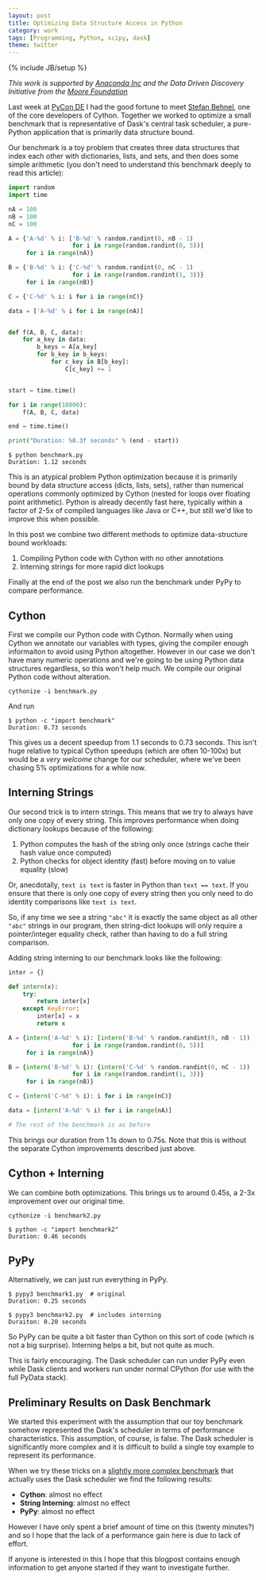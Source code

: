 ```yaml
---
layout: post
title: Optimizing Data Structure Access in Python
category: work
tags: [Programming, Python, scipy, dask]
theme: twitter
---
```


{% include JB/setup %}

*This work is supported by [Anaconda Inc](http://anaconda.com) and the Data
Driven Discovery Initiative from the [Moore Foundation](https://www.moore.org/)*

Last week at [PyCon DE](https://de.pycon.org/) I had the good fortune to meet
[Stefan Behnel](http://www.behnel.de/), one of the core developers of Cython.
Together we worked to optimize a small benchmark that is representative of
Dask's central task scheduler, a pure-Python application that is primarily data
structure bound.

Our benchmark is a toy problem that creates three data structures that index
each other with dictionaries, lists, and sets, and then does some simple
arithmetic (you don't need to understand this benchmark deeply to read this
article):

```python
import random
import time

nA = 100
nB = 100
nC = 100

A = {'A-%d' % i: ['B-%d' % random.randint(0, nB - 1)
                  for i in range(random.randint(0, 5))]
     for i in range(nA)}

B = {'B-%d' % i: {'C-%d' % random.randint(0, nC - 1)
                  for i in range(random.randint(1, 3))}
     for i in range(nB)}

C = {'C-%d' % i: i for i in range(nC)}

data = ['A-%d' % i for i in range(nA)]


def f(A, B, C, data):
    for a_key in data:
        b_keys = A[a_key]
        for b_key in b_keys:
            for c_key in B[b_key]:
                C[c_key] += 1


start = time.time()

for i in range(10000):
    f(A, B, C, data)

end = time.time()

print("Duration: %0.3f seconds" % (end - start))
```

```
$ python benchmark.py
Duration: 1.12 seconds
```

This is an atypical problem Python optimization because it is primarily bound
by data structure access (dicts, lists, sets), rather than numerical operations
commonly optimized by Cython (nested for loops over floating point arithmetic).
Python is already decently fast here, typically within a factor of 2-5x of
compiled languages like Java or C++, but still we'd like to improve this when
possible.

In this post we combine two different methods to optimize data-structure bound
workloads:

1.  Compiling Python code with Cython with no other annotations
2.  Interning strings for more rapid dict lookups

Finally at the end of the post we also run the benchmark under PyPy to compare
performance.


Cython
------

First we compile our Python code with Cython.  Normally when using Cython we
annotate our variables with types, giving the compiler enough informaiton
to avoid using Python altogether.  However in our case we don't have many
numeric operations and we're going to be using Python data structures
regardless, so this won't help much.  We compile our original Python code
without alteration.

    cythonize -i benchmark.py

And run

    $ python -c "import benchmark"
    Duration: 0.73 seconds

This gives us a decent speedup from 1.1 seconds to 0.73 seconds.  This isn't
huge relative to typical Cython speedups (which are often 10-100x) but would be
a *very welcome* change for our scheduler, where we've been chasing 5%
optimizations for a while now.


Interning Strings
-----------------

Our second trick is to intern strings.  This means that we try to always have
only one copy of every string.  This improves performance when doing dictionary
lookups because of the following:

1.  Python computes the hash of the string only once (strings cache their hash
    value once computed)
2.  Python checks for object identity (fast) before moving on to value equality
    (slow)

Or, anecdotally, `text is text` is faster in Python than `text == text`.  If
you ensure that there is only one copy of every string then you only need to do
identity comparisons like `text is text`.

So, if any time we see a string `"abc"` it is exactly the same object as all
other `"abc"` strings in our program, then string-dict lookups will only
require a pointer/integer equality check, rather than having to do a full
string comparison.

Adding string interning to our benchmark looks like the following:

```python
inter = {}

def intern(x):
    try:
        return inter[x]
    except KeyError:
        inter[x] = x
        return x

A = {intern('A-%d' % i): [intern('B-%d' % random.randint(0, nB - 1))
                  for i in range(random.randint(0, 5))]
     for i in range(nA)}

B = {intern('B-%d' % i): {intern('C-%d' % random.randint(0, nC - 1))
                  for i in range(random.randint(1, 3))}
     for i in range(nB)}

C = {intern('C-%d' % i): i for i in range(nC)}

data = [intern('A-%d' % i) for i in range(nA)]

# The rest of the benchmark is as before
```

This brings our duration from 1.1s down to 0.75s.  Note that this is without
the separate Cython improvements described just above.


Cython + Interning
------------------

We can combine both optimizations.  This brings us to around 0.45s, a 2-3x
improvement over our original time.

    cythonize -i benchmark2.py

    $ python -c "import benchmark2"
    Duration: 0.46 seconds

PyPy
----

Alternatively, we can just run everything in PyPy.

    $ pypy3 benchmark1.py  # original
    Duration: 0.25 seconds

    $ pypy3 benchmark2.py  # includes interning
    Duraiton: 0.20 seconds

So PyPy can be quite a bit faster than Cython on this sort of code (which is
not a big surprise).  Interning helps a bit, but not quite as much.

This is fairly encouraging.  The Dask scheduler can run under PyPy even while
Dask clients and workers run under normal CPython (for use with the full PyData
stack).

Preliminary Results on Dask Benchmark
-------------------------------------

We started this experiment with the assumption that our toy benchmark somehow
represented the Dask's scheduler in terms of performance characteristics.  This
assumption, of course, is false.  The Dask scheduler is significantly more
complex and it is difficult to build a single toy example to represent its
performance.

When we try these tricks on a [slightly more complex
benchmark](https://gist.github.com/88b3c29e645ba2eae2d079a1de25d266) that
actually uses the Dask scheduler we find the following results:

-  **Cython**: almost no effect
-  **String Interning**: almost no effect
-  **PyPy**: almost no effect

However I have only spent a brief amount of time on this (twenty minutes?) and
so I hope that the lack of a performance gain here is due to lack of effort.

If anyone is interested in this I hope that this blogpost contains enough
information to get anyone started if they want to investigate further.
